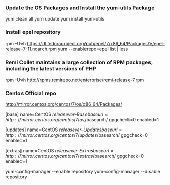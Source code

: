

### Update the OS Packages and Install the yum-utils Package

yum clean all
yum update
yum install yum-utils

### Install epel repository

rpm -Uvh https://dl.fedoraproject.org/pub/epel/7/x86_64/Packages/e/epel-release-7-11.noarch.rpm
yum --enablerepo=epel list | less


### Remi Collet maintains a large collection of RPM packages, including the latest versions of PHP

rpm -Uvh http://rpms.remirepo.net/enterprise/remi-release-7.rpm


###  Centos Official repo
http://mirror.centos.org/centos/7/os/x86_64/Packages/

[base]
name=CentOS $releasever – Base
baseurl=http://mirror.centos.org/centos/7/os/$basearch/
gpgcheck=0
enabled=1

[updates]
name=CentOS $releasever – Updates
baseurl=http://mirror.centos.org/centos/7/updates/$basearch/
gpgcheck=0
enabled=1

[extras]
name=CentOS $releasever – Extras
baseurl=http://mirror.centos.org/centos/7/extras/$basearch/
gpgcheck=0
enabled=1


yum-config-manager --enable repository <repository name>
yum-config-manager --disable repository <repository name>

